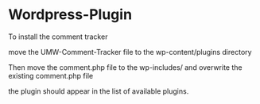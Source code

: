Wordpress-Plugin
================


To install the comment tracker

move the UMW-Comment-Tracker file to the wp-content/plugins directory

Then move the comment.php file to the wp-includes/ and overwrite the existing comment.php file

the plugin should appear in the list of available plugins.

